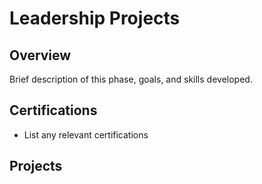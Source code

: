 # Leadership Projects

## Overview
Brief description of this phase, goals, and skills developed.

## Certifications
- List any relevant certifications

## Projects

